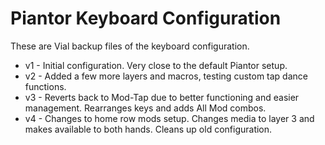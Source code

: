 # Piantor Keyboard Configuration

These are Vial backup files of the keyboard configuration.

- v1 - Initial configuration. Very close to the default Piantor setup.
- v2 - Added a few more layers and macros, testing custom tap dance functions.
- v3 - Reverts back to Mod-Tap due to better functioning and easier management. Rearranges keys and adds All Mod combos.
- v4 - Changes to home row mods setup. Changes media to layer 3 and makes available to both hands. Cleans up old configuration.

